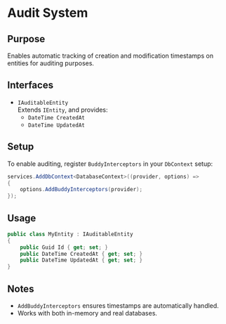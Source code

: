 # Audit System

## Purpose

Enables automatic tracking of creation and modification timestamps on entities for auditing purposes.

## Interfaces

- `IAuditableEntity`  
  Extends `IEntity`, and provides:
    - `DateTime CreatedAt`
    - `DateTime UpdatedAt`

## Setup

To enable auditing, register `BuddyInterceptors` in your `DbContext` setup:

```csharp
services.AddDbContext<DatabaseContext>((provider, options) =>
{
    options.AddBuddyInterceptors(provider);
});
```

## Usage

```csharp
public class MyEntity : IAuditableEntity
{
    public Guid Id { get; set; }
    public DateTime CreatedAt { get; set; }
    public DateTime UpdatedAt { get; set; }
}
```

## Notes

- `AddBuddyInterceptors` ensures timestamps are automatically handled.
- Works with both in-memory and real databases.

